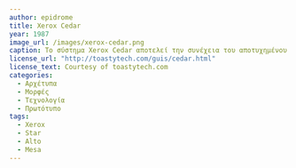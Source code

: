 ```yaml
---
author: epidrome
title: Xerox Cedar 
year: 1987
image_url: /images/xerox-cedar.png
caption: Το σύστημα Xerox Cedar αποτελεί την συνέχεια του αποτυχημένου εμπορικά Star δανειζόμενο στοιχεία από το πετυχημένο ερευνητικό πρωτότυπο Alto. Η διάδραση βασίζεται στα έγγραφα που είναι το βασικό αντικείμενο της εταιρείας και το σύστημα παρέχει την ομώνυμη γλώσσα προγραμματισμού, με την οποία ο χρήστης μπορεί να προσαρμόσει την διάδραση μέσα από ένα παραθυρικό περιβάλλον, που εμφανίζει παράλληλα τα έγγραφα και τον πηγαίο κώδικα των εντολών. 
license_url: "http://toastytech.com/guis/cedar.html"
license_text: Courtesy of toastytech.com 
categories:
  - Αρχέτυπα 
  - Μορφές
  - Τεχνολογία
  - Πρωτότυπο
tags:
  - Xerox
  - Star
  - Alto
  - Mesa
---
```


